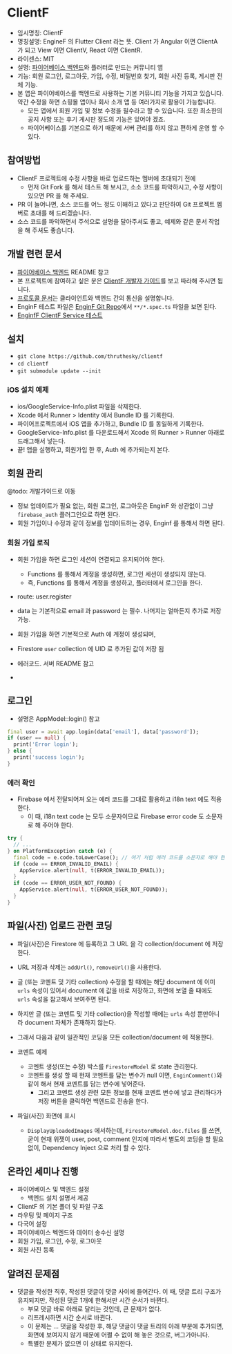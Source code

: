 # ClientF

* 임시명칭: ClientF
* 명칭설명: EngineF 의 Flutter Client 라는 뜻. Client 가 Angular 이면 ClientA 가 되고 View 이면 ClientV, React 이면 ClientR.
* 라이센스: MIT
* 설명: [파이어베이스 백엔드](https://github.com/thruthesky/enginf)와 플러터로 만드는 커뮤니티 앱
* 기능: 회원 로그인, 로그아웃, 가입, 수정, 비밀번호 찾기, 회원 사진 등록, 게시판 전체 기능.
* 본 앱은 파이어베이스를 백엔드로 사용하는 기본 커뮤니티 기능을 가지고 있습니다. 약간 수정을 하면 쇼핑몰 앱이나 회사 소개 앱 등 여러가지로 활용이 가능합니다.
  * 모든 앱에서 회원 가입 및 정보 수정을 필수라고 할 수 있습니다. 또한 최소한의 공지 사항 또는 후기 게시판 정도의 기능은 있어야 겠죠.
  * 파이어베이스를 기본으로 하기 때문에 서버 관리를 하지 않고 편하게 운영 할 수 있다.

## 참여방법

* ClientF 프로젝트에 수정 사항을 바로 업로드하는 멤버에 초대되기 전에
  * 먼저 Git Fork 를 해서 테스트 해 보시고, 소소 코드를 파악하시고, 수정 사항이 있으면 PR 을 해 주세요.
* PR 이 늘어나면, 소스 코드를 어느 정도 이해하고 있다고 판단하여 Git 프로젝트 멤버로 초대를 해 드리겠습니다.
* 소스 코드를 파악하면서 주석으로 설명을 달아주셔도 좋고, 예제와 같은 문서 작업을 해 주셔도 좋습니다.

## 개발 련련 문서

* [파이어베이스 백엔드](https://github.com/thruthesky/enginf) README 참고
* 본 프로젝트에 참여하고 싶은 분은 [ClientF 개발자 가이드](https://github.com/thruthesky/clientf/blob/master/docs/DeveloperGuideLine.md)를 보고 따라해 주시면 됩니다.
* [프로토콜 문서](https://github.com/thruthesky/clientf/blob/master/docs/Protocols.md)는 클라이언트와 백엔드 간의 통신을 설명합니다.
* EnginF 테스트 파일은 [EnginF Git Repo](https://github.com/thruthesky/enginf)에서 `**/*.spec.ts` 파일을 보면 된다.
* [EnginfF ClientF Service 테스트](https://github.com/thruthesky/enginf_clientf_service/tree/master/test)

## 설치

* `git clone https://github.com/thruthesky/clientf`
* `cd clientf`
* `git submodule update --init`

### iOS 설치 예제

* ios/GoogleService-Info.plist 파일을 삭제한다.
* Xcode 에서 Runner > Identity 에서 Bundle ID 를 기록한다.
* 파이어프로젝트에서 iOS 앱을 추가하고, Bundle ID 를 동일하게 기록한다.
* GoogleService-Info.plist 를 다운로드해서 Xcode 의 Runner > Runner 아래로 드래그해서 넣는다.
* 끝! 앱을 실행하고, 회원가입 한 후, Auth 에 추가되는지 본다.




## 회원 관리

@todo: 개발가이드로 이동

* 정보 업데이트가 필요 없는, 회원 로그인, 로그아웃은 EnginF 와 상관없이 그냥 `firebase_auth` 플러그인으로 하면 된다.
* 회원 가입이나 수정과 같이 정보를 업데이트하는 경우, Enginf 를 통해서 하면 된다.



### 회원 가입 로직

* 회원 가입을 하면 로그인 세션이 연결되고 유지되어야 한다.
  * Functions 를 통해서 계정을 생성하면, 로그인 세션이 생성되지 않는다.
  * 즉, Functions 를 통해서 계정을 생성하고, 플러터에서 로그인을 한다.

* route: user.register
* data 는 기본적으로 email 과 password 는 필수. 나머지는 얼마든지 추가로 저장 가능.
* 회원 가입을 하면 기본적으로 Auth 에 계정이 생성되며,
* Firestore `user` collection 에 UID 로 추가된 값이 저장 됨


* 에러코드. 서버 README 참고
* 
<!-- 
코드 | 설명
--- | ---
input-data-is-not-provided | 회원 가입 정보를 전달하지 않은 경우
email-is-not-provided | 이메일 주소를 입력하지 않은 경우
password-is-not-provided | 비밀번호를 입력하지 않은 경우
auth/email-already-exists | 동일한 메일 주소가 이미 가입되어져 있는 경우 -->

## 로그인

* 설명은 AppModel::login() 참고

``` dart
final user = await app.login(data['email'], data['password']);
if (user == null) {
  print('Error login');
} else {
  print('success login');
}
```



### 에러 확인

* Firebase 에서 전달되어져 오는 에러 코드를 그대로 활용하고 i18n text 에도 적용한다.
  * 이 때, i18n text code 는 모두 소문자이므로 Firebase error code 도 소문자로 해 주어야 한다.

``` dart
try {
  // ...
} on PlatformException catch (e) {
  final code = e.code.toLowerCase(); // 여기 처럼 에러 코드를 소문자로 해야 한다. 이것은 언어 번역에서 사용되기 때문이다.
  if (code == ERROR_INVALID_EMAIL) {
    AppService.alert(null, t(ERROR_INVALID_EMAIL));
  }
  if (code == ERROR_USER_NOT_FOUND) {
    AppService.alert(null, t(ERROR_USER_NOT_FOUND));
  }
} 
```


## 파일(사진) 업로드 관련 코딩

* 파일(사진)은 Firestore 에 등록하고 그 URL 을 각 collection/document 에 저장한다.
* URL 저장과 삭제는 `addUrl()`, `removeUrl()`을 사용한다.
* 글 (또는 코멘트 및 기타 collection) 수정을 할 때에는 해당 document 에 이미 `urls` 속성이 있어서 document 에 값을 바로 저장하고, 화면에 보열 줄 때에도 `urls` 속성을 참고해서 보여주면 된다.
* 하지만 글 (또는 코멘트 및 기타 collection)을 작성할 때에는 `urls` 속성 뿐만아니라 document 자체가 존재하지 않는다.
* 그래서 다음과 같이 일관적인 코딩을 모든 collection/document 에 적용한다.

* 코멘트 예제
  * 코멘트 생성(또는 수정) 박스를 `FirestoreModel` 로 state 관리한다.
  * 코멘트를 생성 할 때 현재 코멘트를 담는 변수가 null 이면, `EnginComment()`와 같이 해서 현재 코멘트를 담는 변수에 넣어준다.
    * 그리고 코멘트 생성 관련 모든 정보를 현재 코멘트 변수에 넣고 관리하다가 저장 버튼을 클릭하면 백엔드로 전송을 한다.

* 파일(사진) 화면에 표시
  * `DisplayUploadedImages` 에서하는데, `FirestoreModel.doc.files` 를 쓰면, 굳이 현재 위젯이 user, post, comment 인지에 따라서 별도의 코딩을 할 필요 없이, Dependency Inject 으로 처리 할 수 있다.
  



## 온라인 세미나 진행

* 파이어베이스 및 백엔드 설정
  * 백엔드 설치 설명서 제공
* ClientF 의 기본 폴더 및 파일 구조
* 라우팅 및 페이지 구조
* 다국어 설정
* 파이어베이스 벡엔드와 데이터 송수신 설명
* 회원 가입, 로그인, 수정, 로그아웃
* 회원 사진 등록




## 알려진 문제점

* 댓글을 작성한 직후, 작성된 댓글이 댓글 사이에 들어간다. 이 때, 댓글 트리 구조가 유지되지만, 작성된 댓글 1개에 한해서만 시간 순서가 바뀐다. 
  * 부모 댓글 바로 아래로 달리는 것인데, 큰 문제가 없다.
  * 리프레시하면 시간 순서로 바뀐다.
  * 이 문제는 ... 댓글을 작성한 후, 해당 댓글이 댓글 트리의 아래 부분에 추가되면, 화면에 보여지지 않기 때문에 어쩔 수 없이 해 놓은 것으로, 버그가아니다.
  * 특별한 문제가 없으면 이 상태로 유지한다.

